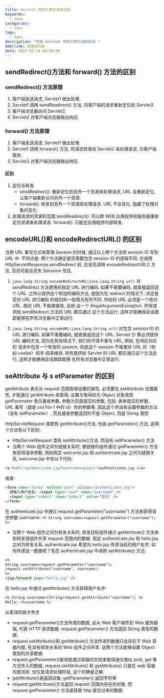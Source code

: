 ```yaml
---
title: Servlet 中的几种方法的区别
keywords:
  - Java
categories:
  - Java
tags:
  - Java
description: "总结 Servlet 中的几种方法的区别 "
abbrlink: a886bfdb
date: 2015-02-14 00:00:00
---
```


<!-- more -->

## sendRedirect()方法和 forward() 方法的区别

### sendRedirect() 方法原理

1. 客户端发送请求, Servlet1 做出处理.
2. Servlet1 调用 sendReadirect() 方法, 将客户端的请求重新定位到 Servlet2.
3. 客户端浏览器访问 Servlet2.
4. Servlet2 对客户端浏览器做出响应.

### forward() 方法原理

1. 客户端发送请求, Servlet1 做出处理.
2. Servlet1 调用 forward() 方法, 将请求转发给 Servlet2 来处理请求, 为客户端服务.
3. Servlet2 对客户端浏览器做出响应.

#### 区别

1. 定位与转发
   - sendRedirect(): 重新定位到另外一个资源来处理请求, URL 会重新定位, 让客户端重新访问另外一个资源.
   - forward(): 转发到另外一个资源来处理请求. URL 不会变化. 隐藏了处理对象的变化.
2. 处理请求的资源的范围
   sendReadirect(): 可以跨 WEB 应用程序和服务器重新定位资源来处理请求.
   forward(): 只能在应用程序内部转发.

## encodeURL()和 encodeRedirectURL() 的区别

当用 URL 重写方式来管理 Session 的时候, 通过以上两个方法把 session ID 写到 URL 中.
不同点是: 两个方法确定是否需要包含 session ID 的逻辑不同.
在调用 HttpServletResponse.sendRedirect 前, 应该先调用 encodeRedirectURL() 方法, 否则可能会丢失 Sesssion 信息.

1. `java.lang.String encodeRedirectURL(java.lang.String url)`
   对 sendRedirect 方法使用的指定 URL 进行编码. 如果不需要编码, 就直接返回这个 URL. 之所以提供这个附加的编码方法, 是因为在 redirect 的情况下,
   决定是否对 URL 进行编码 的规则和一般情况有所不同. 所给的 URL 必须是一个绝对 URL. 相对 URL 不能被接收, 会抛 出一个
   IllegalArgumentException. 所有提供给 sendRedirect 方法的 URL 都应通过 这个方法运行, 这样才能确保会话跟踪能够在所有浏览器中正常运行.

2. `java.lang.String encodeURL(java.lang.String url)`
   对包含 session ID 的 URL 进行编码. 如果不需要编码, 就直接返回这个 URL. Servlet 引 擎必须提供 URL 编码方法, 因为在有些情况下, 我们将不得不重写
   URL, 例如, 在响应对应的 请求中包含一个有效的 session, 但是这个 session 不能被非 URL 的（例如 cookie）的手 段来维持. 所有提供给 Servlet 的
   URL 都应通过这个方法运行, 这样才能确保会话跟踪能够 在所有浏览器中正常运行.

## seAttribute 与 s etParameter 的区别

getAttribute 表示从 request 范围取得设置的属性, 必须要先 setAttribute 设置属性, 才能通过 getAttribute 来取得, 设置与取得的为 Object 对象类型
getParameter 表示接收参数, 参数为页面提交的参数, 包括: 表单提交的参数、URL 重写（就是 xxx?id=1 中的 id）传的参数等, 因此这个并没有设置参数的方法（没有
setParameter）, 而且接收参数返回的不是 Object, 而是 String 类型

HttpServletRequest 类既有 getAttribute()方法, 也由 getParameter() 方法, 这两个方法有以下区别:

- HttpServletRequest 类有 setAttribute()方法, 而没有 setParameter() 方法
- 当两个 Web 组件之间为链接关系时, 被链接的组件通过 getParameter() 方法来获得请求参数, 例如假定 welcome.jsp 和 authenticate.jsp 之间为链接关系,
  welcome.jsp 中有以下代码:

```html
<a href="authenticate.jsp?username=weiqin">authenticate.jsp </a>
```

或者:

```html
<form name="form1" method="post" action="authenticate.jsp">
  请输入用户姓名: <input type="text" name="username" />
  <input type="submit" name="Submit" value="提交" />
</form>
```

在 authenticate.jsp 中通过 request.getParameter("username") 方法来获得请求参数 username:
`<% String username=request.getParameter("username"); %>`

- 当两个 Web 组件之间为转发关系时, 转发目标组件通过 getAttribute() 方法来和转发源组件共享 request 范围内的数据. 假定 authenticate.jsp 和
  hello.jsp 之间为转发关系. authenticate.jsp 希望向 hello.jsp 传递当前的用户名字, 如何传递这一数据呢？先在 authenticate.jsp 中调用
  setAttribute() 方法:

```xml
<%
String username=request.getParameter("username");
request.setAttribute("username", username);
%>
<jsp:forward page="hello.jsp" />
```

在 hello.jsp 中通过 getAttribute() 方法获得用户名字:

```xml
<% String username=(String)request.getAttribute("username"); %>
Hello: <%=username %>
```

从更深的层次考虑

- request.getParameter()方法传递的数据, 会从 Web 客户端传到 Web 服务器端, 代表 HTTP 请求数据. request.getParameter() 方法返回 String 类型的数据.
- request.setAttribute()和 getAttribute() 方法传递的数据只会存在于 Web 容器内部, 在具有转发关系的 Web 组件之间共享. 这两个方法能够设置
  Object 类型的共享数据.
- request.getParameter()取得是通过容器的实现来取得通过类似 post, get 等方式传入的数据, request.setAttribute() 和 getAttribute() 只是在 web
  容器内部流转, 仅仅是请求处理阶段, 这个的确是正解.
- getAttribute()是返回对象, getParameter() 返回字符串
- request.getAttribute()方法返回 request 范围内存在的对象, 而 request.getParameter() 方法是获取 http 提交过来的数据.
